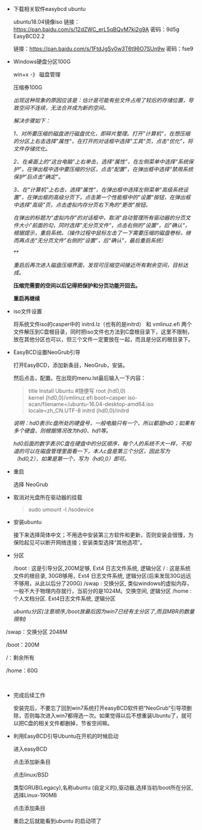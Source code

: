 - 下载相关软件easybcd ubuntu

  ubuntu18.04镜像iso
  链接：https://pan.baidu.com/s/12dZWC_erL5qBQvM7ki2g9A 密码：9d5g
  EasyBCD2.2

  链接：https://pan.baidu.com/s/1FtdJgSv0w3T6t96O7SUn9w 密码：fse9

- Windows硬盘分区100G

   win+x  -》 磁盘管理 

  压缩券100G

  

  *出现这种现象的原因应该是：估计是可能有些文件占用了较后的存储位置，导致空间不连续，无法合并成为新的空间。*

  *解决步骤如下：*

  *1、对所要压缩的磁盘进行磁盘优化，即碎片整理。打开”计算机“，在想压缩的分区上右击选择”属性“，在打开的对话框中选择”工具“页，点击“优化”，将文件存储优化。*

  *2、在桌面上的“这台电脑”上右单击，选择“属性”，在左侧菜单中选择“系统保护”，在弹出框中选中要压缩的分区，点击“配置”，在弹出框中选择“禁用系统保护”后点击“确定”。*

  *3、在“计算机”上右击，选择“属性”，在弹出框中选择左侧菜单“高级系统设置”，在弹出框的高级分页下，点击第一个性能框中的”设置“按钮，在弹出框中选择”高级”页，点击虚拟内存分页右下角的“更改”按钮。*

  *在弹出的标题为“虚拟内存”的对话框中，取消“自动管理所有驱动器的分页文件大小”前面的勾，同时选择”无分页文件“，点击右侧的”设置“，后”确认“，根据提示，重启系统。（操作过程中鼠标左击了一下需要压缩的磁盘卷标，继而再点击“无分页文件”右侧的“设置”，后“确认”，最后重启系统）*

  ** 

  *重启后再次进入磁盘压缩界面，发现可压缩空间接近所有剩余空间，目标达成。*

  **压缩完需要的空间以后记得把保护和分页功能开回去。**

  **重启再继续**

- iso文件设置

  将系统文件iso的casper中的 initrd.lz（也有的是initrd） 和 vmlinuz.efi 两个文件解压到C盘根目录，同时把iso文件也方法到C盘根目录下，这里不限制，放在其他分区也可以，但三个文件一定要放在一起，而且是分区的根目录下。

  

- EasyBCD设置NeoGrub引导

   打开EasyBCD，添加新条目，NeoGrub，安装。 

   然后点击，配置。在出现的menu.lst最后输入一下内容： 

  > title Install Ubuntu   #随便写
  > root (hd0,0)        
  > kernel (hd0,0)/vmlinuz.efi boot=casper iso-scan/filename=/ubuntu-16.04-desktop-amd64.iso locale=zh_CN.UTF-8
  > initrd (hd0,0)/initrd

  ​	*说明：hd0表示c盘所处的硬盘号，一般电脑只有一个，所以都是hd0；如果有多个硬盘，则根据情况改为hd0、hd1等。*

  *hd0后面的数字表示C盘在硬盘中的分区顺序，每个人的系统不大一样，不知道的可以在磁盘管理里面看一下，本人c盘是第三个分区，因此写为（hd0,2），如果是第一个，写为（hd0,0）即可。*

- 重启

   选择 NeoGrub 

- 取消对光盘所在驱动器的挂载

  > sudo umount -l /isodevice

- 安装ubuntu

   接下来选择简体中文；不用选中安装第三方软件和更新，否则安装会很慢，为保险起见可以断开网络连接；安装类型选择“其他选项”。 

  

- 分区

  

  /boot   : 这是引导分区,200M足够, Ext4 日志文件系统, 逻辑分区
  /         : 这是系统文件的根目录, 30GB够用，Ext4 日志文件系统, 逻辑分区(后来发现30G远远不够用，从此以后分了200G)
  /swap  : 交换分区, 类似windows的虚拟内存，一般不大于物理内存就行，当前分的是1024M。交换空间, 逻辑分区
  /home : 个人文档分区. Ext4日志文件系统, 逻辑分区

   *ubuntu分区(注意顺序,/boot放最后因为win7已经有主分区了,而且MBR的数量限制)*



​				/swap：交换分区 2048M

​				/boot：200M

​				/：剩余所有

​				/home：60G

​				

- 完成后续工作

  安装完后，不要忘了回到win7系统打开easyBCD软件把“NeoGrub”引导项删除，否则每次进入win7都得选一次。如果觉得以后不想重装Ubuntu了，就可以把C盘的相关文件都删掉，节省空间嘛。

- 利用EasyBCD引导Ubuntu在开机的时候启动

  进入easyBCD

  点击添加新条目

  点击linux/BSD

  类型GRUB(Legacy),名称ubuntu (自定义的),驱动器,选择当初/boot所在分区,选择Linux-190MB

  点击添加条目

  重启之后就能看到ubuntu 的启动项了